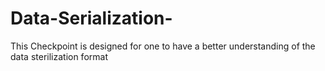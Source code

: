 # Data-Serialization-
This Checkpoint is designed for one to have a better understanding of the data sterilization format
